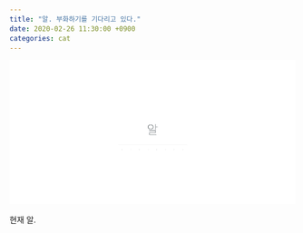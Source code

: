 ```yaml
---
title: "알. 부화하기를 기다리고 있다."
date: 2020-02-26 11:30:00 +0900
categories: cat
---
```


![gugu_1](/../res/images/egg.png)

현재 알.
